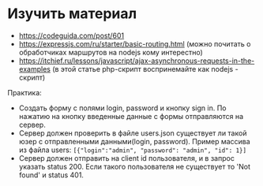 ﻿# Изучить материал
+ https://codeguida.com/post/601 
+ https://expressjs.com/ru/starter/basic-routing.html (можно почитать о обработчиках маршрутов на nodejs кому интерестно)
+ https://itchief.ru/lessons/javascript/ajax-asynchronous-requests-in-the-examples (в этой статье php-скрипт воспринемайте как nodejs - скрипт)

Практика:
* Создать форму с полями login, password и кнопку sign in. По нажатию на кнопку введенные данные с формы отправляются на сервер. 
* Сервер должен проверить в файле users.json существует ли такой юзер с отправленными данными(login, password).
Пример массива из файла users: 
`[{"login":"admin", "password": "admin", "id": 1}]`
* Сервер должен отправить на client id пользователя, и в запрос указать status 200. Если такого пользователя не существует то 'Not found' и status 401.